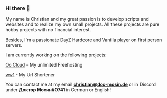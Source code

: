 ### Hi there 👋

My name is Christian and my great passion is to develop scripts and websites and to realize my own small projects. All these projects are pure hobby projects with no financial interest.

Besides, I'm a passionate DayZ Hardcore and Vanilla player on first person servers.

I am currently working on the following projects:

<a href="https://0o.tf">Oo Cloud</a> - My unlimited Freehosting

<a href="https://ww1.sbs">ww1</a> - My Url Shortener

You can contact me at my email <b>christian@doc-mosin.de</b> or in Discord under <b>Доктор Мосин#0741</b> in German or English!




